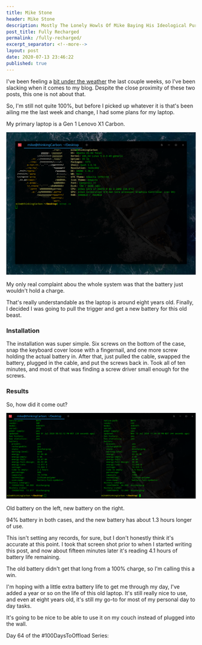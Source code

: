 ```yaml
---
title: Mike Stone
header: Mike Stone
description: Mostly The Lonely Howls Of Mike Baying His Ideological Purity At The Moon
post_title: Fully Recharged
permalink: /fully-recharged/
excerpt_separator: <!--more-->
layout: post
date: 2020-07-13 23:46:22
published: true
---
```



I've been feeling a [bit under the weather](https://mikestone.me/sick) the last couple weeks, so I've been slacking when it comes to my blog. Despite the close proximity of these two posts, this one is not about that. 

<!--more-->

So, I'm still not quite 100%, but before I picked up whatever it is that's been ailing me the last week and change, I had some plans for my laptop.

My primary laptop is a Gen 1 Lenovo X1 Carbon. 

![](/assets/images/xlsQeoR.png)

My only real complaint abou the whole system was that the battery just wouldn't hold a charge. 

That's really understandable as the laptop is around eight years old. Finally, I decided I was going to pull the trigger and get a new battery for this old beast.

### Installation

The installation was super simple. Six screws on the bottom of the case, snap the keyboard cover loose with a fingernail, and one more screw holding the actual battery in. After that, just pulled the cable, swapped the battery, plugged in the cable, and put the screws back in. Took all of ten minutes, and most of that was finding a screw driver small enough for the screws.

### Results

So, how did it come out?

![](/assets/images/ZqJOGnE.png)

Old battery on the left, new battery on the right. 

94% battery in both cases, and the new battery has about 1.3 hours longer of use.

This isn't setting any records, for sure, but I don't honestly think it's accurate at this point. I took that screen shot prior to when I started writing this post, and now about fifteen minutes later it's reading 4.1 hours of battery life remaining. 

The old battery didn't get that long from a 100% charge, so I'm calling this a win.

I'm hoping with a little extra battery life to get me through my day, I've added a year or so on the life of this old laptop. It's still really nice to use, and even at eight years old, it's still my go-to for most of my personal day to day tasks. 

It's going to be nice to be able to use it on my couch instead of plugged into the wall.

Day 64 of the #100DaysToOffload Series:

